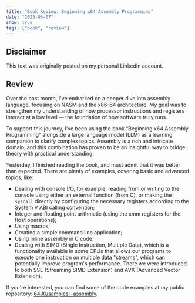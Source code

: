 ```yaml
---
title: "Book Review: Beginning x64 Assembly Programming"
date: "2025-06-07"
show: true
tags: ["book", "review"]
---
```


## Disclaimer

This text was originally posted on my personal LinkedIn account.

## Review

Over the past month, I've embarked on a deeper dive into assembly language, focusing on NASM and the x86-64 architecture. My goal was to strengthen my understanding of how processor instructions and registers interact at a low level — the foundation of how software truly runs.

To support this journey, I’ve been using the book “Beginning x64 Assembly Programming” alongside a large language model (LLM) as a learning companion to clarify complex topics. Assembly is a rich and intricate domain, and this combination has proven to be an insightful way to bridge theory with practical understanding.

Yesterday, I finished reading the book, and must admit that it was better than expected. There are plenty of examples, covering basic and advanced topics, like:

- Dealing with console I/O, for example, reading from or writing to the console using either an external function (from C), or making the `syscall` directly by configuring the necessary registers according to the System V ABI calling convention;
- Integer and floating point arithmetic (using the xmm registers for the float operations);
- Using macros;
- Creating a simple command line application;
- Using inline assembly in C code;
- Dealing with SIMD (Single Instruction, Multiple Data), which is a functionality available in some CPUs that allows our programs to execute one instruction on multiple data "streams", which can potentially improve program's performance. There we were introduced to both SSE (Streaming SIMD Extension) and AVX (Advanced Vector Extension).

If you're interested, you can find some of the code examples at my public repository: [64J0/samples--assembly](https://github.com/64J0/samples--assembly).
